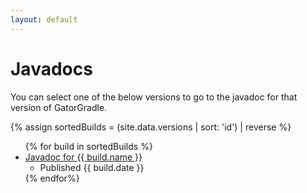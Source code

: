 ```yaml
---
layout: default
---
```


# Javadocs
You can select one of the below versions to go to the javadoc for that version of GatorGradle.

{% assign sortedBuilds = (site.data.versions | sort: 'id') | reverse %}
<ul class="version-list">
{% for build in sortedBuilds %}
    <li>
        <a href="/gatorgradle/docs/{{ build.name }}">
            Javadoc for {{ build.name }}
        </a>
        <ul><li>Published {{ build.date }}</li></ul>
    </li>
{% endfor%}
</ul>
